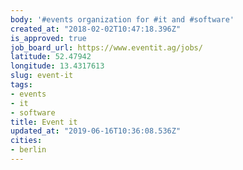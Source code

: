 ```yaml
---
body: '#events organization for #it and #software'
created_at: "2018-02-02T10:47:18.396Z"
is_approved: true
job_board_url: https://www.eventit.ag/jobs/
latitude: 52.47942
longitude: 13.4317613
slug: event-it
tags:
- events
- it
- software
title: Event it
updated_at: "2019-06-16T10:36:08.536Z"
cities:
- berlin
---
```

